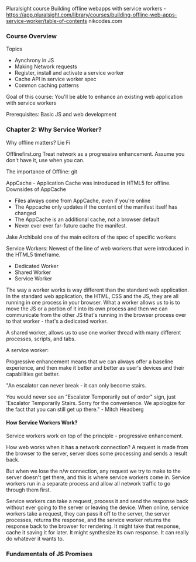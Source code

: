 Pluralsight course
Building offline webapps with service workers - https://app.pluralsight.com/library/courses/building-offline-web-apps-service-worker/table-of-contents
nikcodes.com

### Course Overview
Topics
- Aynchrony in JS
- Making Network requests
- Register, install and activate a service worker
- Cache API in service worker spec
- Common caching patterns

Goal of this course: You'll be able to enhance an existing web application with service workers

Prerequisites:
Basic JS and web development

### Chapter 2: Why Service Worker?

Why offline matters?
Lie Fi

Offlinefirst.org
Treat network as a progressive enhancement. Assume you don't have it, use when you can.

The importance of Offline: git

AppCache - Application Cache was introduced in HTML5 for offline.
Downsides of AppCache
- Files always come from AppCache, even if you're online
- The Appcache only updates if the content of the manifest itself has changed
- The AppCache is an additional cache, not a browser default
- Never ever ever far-future cache the manifest.

Jake Archibald one of the main editors of the spec of specific workers

Service Workers:
Newest of the line of web workers that were introduced in the HTML5 timeframe.
- Dedicated Worker
- Shared Worker
- Service Worker

The way a worker works is way different than the standard web application. In the standard web application,
the HTML, CSS and the JS, they are all running in one process in your browser. What a worker allows us to is to move
the JS or a portion of it into its own process and then we can communicate from the other JS that's running in the
browser process over to that worker - that's a dedicated worker.

A shared worker, allows us to use one worker thread with many different processes, scripts, and tabs.

A service worker:

Progressive enhancement means that we can always offer a baseline experience, and then make it better
and better as user's devices and their capabilities get better.

"An escalator can never break - it can only become stairs.

You would never see an "Escalator Temporarily out of order" sign, just 'Escalator Temporarily Stairs.
Sorry for the convenience. We apologize for the fact that you can still get up there." - Mitch Headberg

#### How Service Workers Work?
Service workers work on top of the principle - progressive enhancement.

How web works when it has a network connection?
A request is made from the browser to the server, server does some processing and sends a result back.

But when we lose the n/w connection, any request we try to make to the server doesn't get there, and
this is where service workers come in. Service workers run in a separate process and allow all network
traffic to go through them first.

Service workers can take a request, process it and send the response back  without ever going to the
server or leaving the device. When online, service workers take a request, they can pass it off to the
server, the server processes, returns the response, and the service worker returns the response back
to the browser for rendering. It might take that response, cache it saving it for later. It might
synthesize its own response. It can really do whatever it wants to.

### Fundamentals of JS Promises